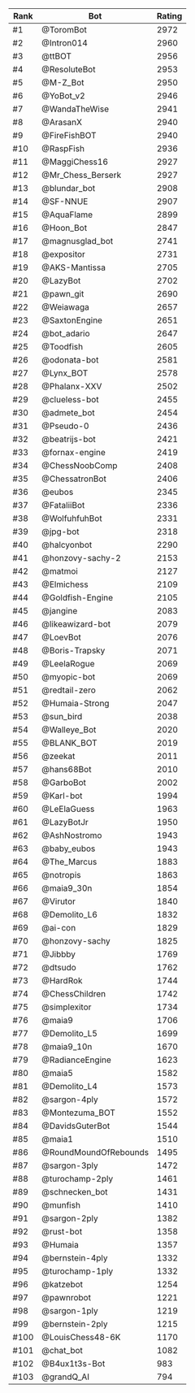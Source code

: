 Rank|Bot|Rating
---|---|---
#1|@ToromBot|2972
#2|@Intron014|2960
#3|@ttBOT|2956
#4|@ResoluteBot|2953
#5|@M-Z_Bot|2950
#6|@YoBot_v2|2946
#7|@WandaTheWise|2941
#8|@ArasanX|2940
#9|@FireFishBOT|2940
#10|@RaspFish|2936
#11|@MaggiChess16|2927
#12|@Mr_Chess_Berserk|2927
#13|@blundar_bot|2908
#14|@SF-NNUE|2907
#15|@AquaFlame|2899
#16|@Hoon_Bot|2847
#17|@magnusglad_bot|2741
#18|@expositor|2731
#19|@AKS-Mantissa|2705
#20|@LazyBot|2702
#21|@pawn_git|2690
#22|@Weiawaga|2657
#23|@SaxtonEngine|2651
#24|@bot_adario|2647
#25|@Toodfish|2605
#26|@odonata-bot|2581
#27|@Lynx_BOT|2578
#28|@Phalanx-XXV|2502
#29|@clueless-bot|2455
#30|@admete_bot|2454
#31|@Pseudo-0|2436
#32|@beatrijs-bot|2421
#33|@fornax-engine|2419
#34|@ChessNoobComp|2408
#35|@ChessatronBot|2406
#36|@eubos|2345
#37|@FataliiBot|2336
#38|@WolfuhfuhBot|2331
#39|@jpg-bot|2318
#40|@halcyonbot|2290
#41|@honzovy-sachy-2|2153
#42|@matmoi|2127
#43|@Elmichess|2109
#44|@Goldfish-Engine|2105
#45|@jangine|2083
#46|@likeawizard-bot|2079
#47|@LoevBot|2076
#48|@Boris-Trapsky|2071
#49|@LeelaRogue|2069
#50|@myopic-bot|2069
#51|@redtail-zero|2062
#52|@Humaia-Strong|2047
#53|@sun_bird|2038
#54|@Walleye_Bot|2020
#55|@BLANK_BOT|2019
#56|@zeekat|2011
#57|@hans68Bot|2010
#58|@GarboBot|2002
#59|@Karl-bot|1994
#60|@LeElaGuess|1963
#61|@LazyBotJr|1950
#62|@AshNostromo|1943
#63|@baby_eubos|1943
#64|@The_Marcus|1883
#65|@notropis|1863
#66|@maia9_30n|1854
#67|@Virutor|1840
#68|@Demolito_L6|1832
#69|@ai-con|1829
#70|@honzovy-sachy|1825
#71|@Jibbby|1769
#72|@dtsudo|1762
#73|@HardRok|1744
#74|@ChessChildren|1742
#75|@simplexitor|1734
#76|@maia9|1706
#77|@Demolito_L5|1699
#78|@maia9_10n|1670
#79|@RadianceEngine|1623
#80|@maia5|1582
#81|@Demolito_L4|1573
#82|@sargon-4ply|1572
#83|@Montezuma_BOT|1552
#84|@DavidsGuterBot|1544
#85|@maia1|1510
#86|@RoundMoundOfRebounds|1495
#87|@sargon-3ply|1472
#88|@turochamp-2ply|1461
#89|@schnecken_bot|1431
#90|@munfish|1410
#91|@sargon-2ply|1382
#92|@rust-bot|1358
#93|@Humaia|1357
#94|@bernstein-4ply|1332
#95|@turochamp-1ply|1332
#96|@katzebot|1254
#97|@pawnrobot|1221
#98|@sargon-1ply|1219
#99|@bernstein-2ply|1215
#100|@LouisChess48-6K|1170
#101|@chat_bot|1082
#102|@B4ux1t3s-Bot|983
#103|@grandQ_AI|794
